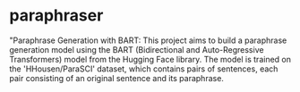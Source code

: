 # paraphraser
"Paraphrase Generation with BART: This project aims to build a paraphrase generation model using the BART (Bidirectional and Auto-Regressive Transformers) model from the Hugging Face library. The model is trained on the 'HHousen/ParaSCI' dataset, which contains pairs of sentences, each pair consisting of an original sentence and its paraphrase.
